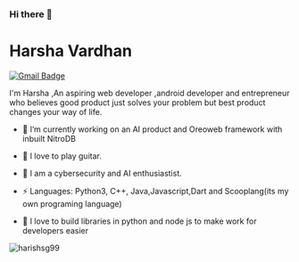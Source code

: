 ### Hi there 👋
 


 # Harsha Vardhan

 [![Gmail Badge](https://img.shields.io/badge/-harishsg99@gmail.com-c14438?style=flat-square&logo=Gmail&logoColor=white&link=mailto:balanaguharshavardhan@gmail.com)](mailto:balanaguharshavardhan@gmail.com)
 
I'm Harsha ,An aspiring web developer ,android developer and  entrepreneur who believes good product just solves your problem but best product changes your way of life.
 
- 🔭 I’m currently working on an AI product and Oreoweb framework with inbuilt NitroDB

 - 🌱 I  love to play guitar.

 - 🌱 I am a cybersecurity and AI enthusiastist.

 - ⚡ Languages: Python3, C++, Java,Javascript,Dart and Scooplang(its my own programing language)

 - 🌱 I love to build libraries in python and node js to make work for developers easier
 
<p align="left"><img src="https://github-readme-stats.vercel.app/api?username=harsha130699&show_icons=true" alt="harishsg99" /></p>
 
